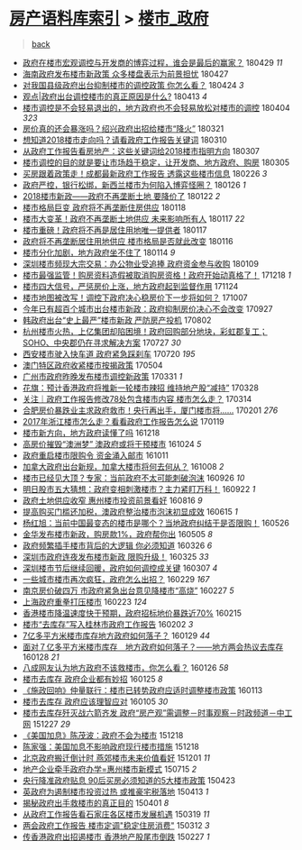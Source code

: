 [房产语料库索引](../../README.md)  > [楼市_政府](楼市_政府.md)
====
> [back](../README.md)

- [政府在楼市宏观调控与开发商的博弈过程，谁会是最后的赢家？](http://jkwz.applinzi.com/ittc/7097440066542765066.html#%E6%94%BF%E5%BA%9C%E5%9C%A8%E6%A5%BC%E5%B8%82%E5%AE%8F%E8%A7%82%E8%B0%83%E6%8E%A7%E4%B8%8E%E5%BC%80%E5%8F%91%E5%95%86%E7%9A%84%E5%8D%9A%E5%BC%88%E8%BF%87%E7%A8%8B%EF%BC%8C%E8%B0%81%E4%BC%9A%E6%98%AF%E6%9C%80%E5%90%8E%E7%9A%84%E8%B5%A2%E5%AE%B6%EF%BC%9F) 180429 *11* 
- [海南政府发布楼市新政策 众多楼盘表示为前景担忧](http://jkwz.applinzi.com/ittc/7096620210641699851.html#%E6%B5%B7%E5%8D%97%E6%94%BF%E5%BA%9C%E5%8F%91%E5%B8%83%E6%A5%BC%E5%B8%82%E6%96%B0%E6%94%BF%E7%AD%96+%E4%BC%97%E5%A4%9A%E6%A5%BC%E7%9B%98%E8%A1%A8%E7%A4%BA%E4%B8%BA%E5%89%8D%E6%99%AF%E6%8B%85%E5%BF%A7) 180427  
- [对我国县级政府出台抑制楼市的调控政策 你怎么看？](http://jkwz.applinzi.com/ittc/7095484395240817671.html#%E5%AF%B9%E6%88%91%E5%9B%BD%E5%8E%BF%E7%BA%A7%E6%94%BF%E5%BA%9C%E5%87%BA%E5%8F%B0%E6%8A%91%E5%88%B6%E6%A5%BC%E5%B8%82%E7%9A%84%E8%B0%83%E6%8E%A7%E6%94%BF%E7%AD%96+%E4%BD%A0%E6%80%8E%E4%B9%88%E7%9C%8B%EF%BC%9F) 180424 *3* 
- [观点|政府出台调控楼市的真正原因是什么?](http://jkwz.applinzi.com/ittc/7091384298504717318.html#%E8%A7%82%E7%82%B9%7C%E6%94%BF%E5%BA%9C%E5%87%BA%E5%8F%B0%E8%B0%83%E6%8E%A7%E6%A5%BC%E5%B8%82%E7%9A%84%E7%9C%9F%E6%AD%A3%E5%8E%9F%E5%9B%A0%E6%98%AF%E4%BB%80%E4%B9%88%3F) 180413 *4* 
- [楼市调控是不会轻易退出的，地方政府也不会轻易放松对楼市的调控](http://jkwz.applinzi.com/ittc/7088055836004058118.html#%E6%A5%BC%E5%B8%82%E8%B0%83%E6%8E%A7%E6%98%AF%E4%B8%8D%E4%BC%9A%E8%BD%BB%E6%98%93%E9%80%80%E5%87%BA%E7%9A%84%EF%BC%8C%E5%9C%B0%E6%96%B9%E6%94%BF%E5%BA%9C%E4%B9%9F%E4%B8%8D%E4%BC%9A%E8%BD%BB%E6%98%93%E6%94%BE%E6%9D%BE%E5%AF%B9%E6%A5%BC%E5%B8%82%E7%9A%84%E8%B0%83%E6%8E%A7) 180404 *323* 
- [房价真的还会暴涨吗？绍兴政府出招给楼市“降火”](http://jkwz.applinzi.com/ittc/7082890678596273162.html#%E6%88%BF%E4%BB%B7%E7%9C%9F%E7%9A%84%E8%BF%98%E4%BC%9A%E6%9A%B4%E6%B6%A8%E5%90%97%EF%BC%9F%E7%BB%8D%E5%85%B4%E6%94%BF%E5%BA%9C%E5%87%BA%E6%8B%9B%E7%BB%99%E6%A5%BC%E5%B8%82%E2%80%9C%E9%99%8D%E7%81%AB%E2%80%9D) 180321  
- [想知道2018楼市走向吗？请看政府工作报告关键词](http://jkwz.applinzi.com/ittc/7078750697506210826.html#%E6%83%B3%E7%9F%A5%E9%81%932018%E6%A5%BC%E5%B8%82%E8%B5%B0%E5%90%91%E5%90%97%EF%BC%9F%E8%AF%B7%E7%9C%8B%E6%94%BF%E5%BA%9C%E5%B7%A5%E4%BD%9C%E6%8A%A5%E5%91%8A%E5%85%B3%E9%94%AE%E8%AF%8D) 180310  
- [从政府工作报告看房地产：这些关键词给2018楼市指明方向](http://jkwz.applinzi.com/ittc/7077650380848890896.html#%E4%BB%8E%E6%94%BF%E5%BA%9C%E5%B7%A5%E4%BD%9C%E6%8A%A5%E5%91%8A%E7%9C%8B%E6%88%BF%E5%9C%B0%E4%BA%A7%EF%BC%9A%E8%BF%99%E4%BA%9B%E5%85%B3%E9%94%AE%E8%AF%8D%E7%BB%992018%E6%A5%BC%E5%B8%82%E6%8C%87%E6%98%8E%E6%96%B9%E5%90%91) 180307  
- [楼市调控的目的就是要让市场趋于稳定，让开发商、地方政府、购房](http://jkwz.applinzi.com/ittc/7076913664374604816.html#%E6%A5%BC%E5%B8%82%E8%B0%83%E6%8E%A7%E7%9A%84%E7%9B%AE%E7%9A%84%E5%B0%B1%E6%98%AF%E8%A6%81%E8%AE%A9%E5%B8%82%E5%9C%BA%E8%B6%8B%E4%BA%8E%E7%A8%B3%E5%AE%9A%EF%BC%8C%E8%AE%A9%E5%BC%80%E5%8F%91%E5%95%86%E3%80%81%E5%9C%B0%E6%96%B9%E6%94%BF%E5%BA%9C%E3%80%81%E8%B4%AD%E6%88%BF) 180305  
- [买房跟着政策走！成都最新政府工作报告 透露这些楼市信息](http://jkwz.applinzi.com/ittc/7074315178735043591.html#%E4%B9%B0%E6%88%BF%E8%B7%9F%E7%9D%80%E6%94%BF%E7%AD%96%E8%B5%B0%EF%BC%81%E6%88%90%E9%83%BD%E6%9C%80%E6%96%B0%E6%94%BF%E5%BA%9C%E5%B7%A5%E4%BD%9C%E6%8A%A5%E5%91%8A+%E9%80%8F%E9%9C%B2%E8%BF%99%E4%BA%9B%E6%A5%BC%E5%B8%82%E4%BF%A1%E6%81%AF) 180226 *3* 
- [政府严控，银行松绑，新西兰楼市为何陷入博弈怪圈？](http://jkwz.applinzi.com/ittc/7062831169186300939.html#%E6%94%BF%E5%BA%9C%E4%B8%A5%E6%8E%A7%EF%BC%8C%E9%93%B6%E8%A1%8C%E6%9D%BE%E7%BB%91%EF%BC%8C%E6%96%B0%E8%A5%BF%E5%85%B0%E6%A5%BC%E5%B8%82%E4%B8%BA%E4%BD%95%E9%99%B7%E5%85%A5%E5%8D%9A%E5%BC%88%E6%80%AA%E5%9C%88%EF%BC%9F) 180126 *1* 
- [2018楼市新政——政府不再垄断土地 要降价了](http://jkwz.applinzi.com/ittc/7060642037336900625.html#2018%E6%A5%BC%E5%B8%82%E6%96%B0%E6%94%BF%E2%80%94%E2%80%94%E6%94%BF%E5%BA%9C%E4%B8%8D%E5%86%8D%E5%9E%84%E6%96%AD%E5%9C%9F%E5%9C%B0+%E8%A6%81%E9%99%8D%E4%BB%B7%E4%BA%86) 180122 *2* 
- [楼市格局巨变 政府将不再垄断住房供应](http://jkwz.applinzi.com/ittc/7059918583482549255.html#%E6%A5%BC%E5%B8%82%E6%A0%BC%E5%B1%80%E5%B7%A8%E5%8F%98+%E6%94%BF%E5%BA%9C%E5%B0%86%E4%B8%8D%E5%86%8D%E5%9E%84%E6%96%AD%E4%BD%8F%E6%88%BF%E4%BE%9B%E5%BA%94) 180118  
- [楼市大变革！政府不再垄断土地供应 未来影响所有人](http://jkwz.applinzi.com/ittc/7059626182037734411.html#%E6%A5%BC%E5%B8%82%E5%A4%A7%E5%8F%98%E9%9D%A9%EF%BC%81%E6%94%BF%E5%BA%9C%E4%B8%8D%E5%86%8D%E5%9E%84%E6%96%AD%E5%9C%9F%E5%9C%B0%E4%BE%9B%E5%BA%94+%E6%9C%AA%E6%9D%A5%E5%BD%B1%E5%93%8D%E6%89%80%E6%9C%89%E4%BA%BA) 180117 *22* 
- [楼市重磅！政府将不再是居住用地唯一提供者](http://jkwz.applinzi.com/ittc/7059493025019855879.html#%E6%A5%BC%E5%B8%82%E9%87%8D%E7%A3%85%EF%BC%81%E6%94%BF%E5%BA%9C%E5%B0%86%E4%B8%8D%E5%86%8D%E6%98%AF%E5%B1%85%E4%BD%8F%E7%94%A8%E5%9C%B0%E5%94%AF%E4%B8%80%E6%8F%90%E4%BE%9B%E8%80%85) 180117  
- [政府将不再垄断居住用地供应 楼市格局是否就此改变](http://jkwz.applinzi.com/ittc/7059238653904028678.html#%E6%94%BF%E5%BA%9C%E5%B0%86%E4%B8%8D%E5%86%8D%E5%9E%84%E6%96%AD%E5%B1%85%E4%BD%8F%E7%94%A8%E5%9C%B0%E4%BE%9B%E5%BA%94+%E6%A5%BC%E5%B8%82%E6%A0%BC%E5%B1%80%E6%98%AF%E5%90%A6%E5%B0%B1%E6%AD%A4%E6%94%B9%E5%8F%98) 180116  
- [楼市分化加剧，地方政府坐不住了](http://jkwz.applinzi.com/ittc/7058577633313293329.html#%E6%A5%BC%E5%B8%82%E5%88%86%E5%8C%96%E5%8A%A0%E5%89%A7%EF%BC%8C%E5%9C%B0%E6%96%B9%E6%94%BF%E5%BA%9C%E5%9D%90%E4%B8%8D%E4%BD%8F%E4%BA%86) 180114 *9* 
- [深圳楼市频现大宗交易：办公物业受追捧 政府资金参与收购](http://jkwz.applinzi.com/ittc/7056624876503172113.html#%E6%B7%B1%E5%9C%B3%E6%A5%BC%E5%B8%82%E9%A2%91%E7%8E%B0%E5%A4%A7%E5%AE%97%E4%BA%A4%E6%98%93%EF%BC%9A%E5%8A%9E%E5%85%AC%E7%89%A9%E4%B8%9A%E5%8F%97%E8%BF%BD%E6%8D%A7+%E6%94%BF%E5%BA%9C%E8%B5%84%E9%87%91%E5%8F%82%E4%B8%8E%E6%94%B6%E8%B4%AD) 180109  
- [楼市最强监管！购房资料造假被取消购房资格！政府开始动真格了！](http://jkwz.applinzi.com/ittc/7048472009032336400.html#%E6%A5%BC%E5%B8%82%E6%9C%80%E5%BC%BA%E7%9B%91%E7%AE%A1%EF%BC%81%E8%B4%AD%E6%88%BF%E8%B5%84%E6%96%99%E9%80%A0%E5%81%87%E8%A2%AB%E5%8F%96%E6%B6%88%E8%B4%AD%E6%88%BF%E8%B5%84%E6%A0%BC%EF%BC%81%E6%94%BF%E5%BA%9C%E5%BC%80%E5%A7%8B%E5%8A%A8%E7%9C%9F%E6%A0%BC%E4%BA%86%EF%BC%81) 171218 *1* 
- [楼市四大信号，严惩房价上涨，地方政府起到监督作用](http://jkwz.applinzi.com/ittc/7039562571932238865.html#%E6%A5%BC%E5%B8%82%E5%9B%9B%E5%A4%A7%E4%BF%A1%E5%8F%B7%EF%BC%8C%E4%B8%A5%E6%83%A9%E6%88%BF%E4%BB%B7%E4%B8%8A%E6%B6%A8%EF%BC%8C%E5%9C%B0%E6%96%B9%E6%94%BF%E5%BA%9C%E8%B5%B7%E5%88%B0%E7%9B%91%E7%9D%A3%E4%BD%9C%E7%94%A8) 171124  
- [楼市地图被改写！调控下政府决心稳房价下一步将如何？](http://jkwz.applinzi.com/ittc/7021600714256811024.html#%E6%A5%BC%E5%B8%82%E5%9C%B0%E5%9B%BE%E8%A2%AB%E6%94%B9%E5%86%99%EF%BC%81%E8%B0%83%E6%8E%A7%E4%B8%8B%E6%94%BF%E5%BA%9C%E5%86%B3%E5%BF%83%E7%A8%B3%E6%88%BF%E4%BB%B7%E4%B8%8B%E4%B8%80%E6%AD%A5%E5%B0%86%E5%A6%82%E4%BD%95%EF%BC%9F) 171007  
- [今年已有超百个城市出台楼市新政：政府抑制房价决心不会改变](http://jkwz.applinzi.com/ittc/7017923640786682897.html#%E4%BB%8A%E5%B9%B4%E5%B7%B2%E6%9C%89%E8%B6%85%E7%99%BE%E4%B8%AA%E5%9F%8E%E5%B8%82%E5%87%BA%E5%8F%B0%E6%A5%BC%E5%B8%82%E6%96%B0%E6%94%BF%EF%BC%9A%E6%94%BF%E5%BA%9C%E6%8A%91%E5%88%B6%E6%88%BF%E4%BB%B7%E5%86%B3%E5%BF%83%E4%B8%8D%E4%BC%9A%E6%94%B9%E5%8F%98) 170927  
- [韩政府出台“史上最严”楼市新政 严防房产投机](http://jkwz.applinzi.com/ittc/6997243143416972305.html#%E9%9F%A9%E6%94%BF%E5%BA%9C%E5%87%BA%E5%8F%B0%E2%80%9C%E5%8F%B2%E4%B8%8A%E6%9C%80%E4%B8%A5%E2%80%9D%E6%A5%BC%E5%B8%82%E6%96%B0%E6%94%BF+%E4%B8%A5%E9%98%B2%E6%88%BF%E4%BA%A7%E6%8A%95%E6%9C%BA) 170802  
- [杭州楼市火热，上亿集团却陷困境！政府回购部分地块，彩虹郡复工；SOHO、中央郡仍在寻求解决方案](http://jkwz.applinzi.com/ittc/6994908519072269328.html#%E6%9D%AD%E5%B7%9E%E6%A5%BC%E5%B8%82%E7%81%AB%E7%83%AD%EF%BC%8C%E4%B8%8A%E4%BA%BF%E9%9B%86%E5%9B%A2%E5%8D%B4%E9%99%B7%E5%9B%B0%E5%A2%83%EF%BC%81%E6%94%BF%E5%BA%9C%E5%9B%9E%E8%B4%AD%E9%83%A8%E5%88%86%E5%9C%B0%E5%9D%97%EF%BC%8C%E5%BD%A9%E8%99%B9%E9%83%A1%E5%A4%8D%E5%B7%A5%EF%BC%9BSOHO%E3%80%81%E4%B8%AD%E5%A4%AE%E9%83%A1%E4%BB%8D%E5%9C%A8%E5%AF%BB%E6%B1%82%E8%A7%A3%E5%86%B3%E6%96%B9%E6%A1%88) 170727 *30* 
- [西安楼市驶入快车道 政府紧急踩刹车](http://jkwz.applinzi.com/ittc/6992449413258413073.html#%E8%A5%BF%E5%AE%89%E6%A5%BC%E5%B8%82%E9%A9%B6%E5%85%A5%E5%BF%AB%E8%BD%A6%E9%81%93+%E6%94%BF%E5%BA%9C%E7%B4%A7%E6%80%A5%E8%B8%A9%E5%88%B9%E8%BD%A6) 170720 *195* 
- [澳门特区政府收紧楼市按揭政策](http://jkwz.applinzi.com/ittc/6963952189549577220.html#%E6%BE%B3%E9%97%A8%E7%89%B9%E5%8C%BA%E6%94%BF%E5%BA%9C%E6%94%B6%E7%B4%A7%E6%A5%BC%E5%B8%82%E6%8C%89%E6%8F%AD%E6%94%BF%E7%AD%96) 170504  
- [广州市政府昨晚发布楼市调控新政策](http://jkwz.applinzi.com/ittc/6950983695262548996.html#%E5%B9%BF%E5%B7%9E%E5%B8%82%E6%94%BF%E5%BA%9C%E6%98%A8%E6%99%9A%E5%8F%91%E5%B8%83%E6%A5%BC%E5%B8%82%E8%B0%83%E6%8E%A7%E6%96%B0%E6%94%BF%E7%AD%96) 170331 *1* 
- [花旗：预计香港政府将推新一轮楼市辣招 维持地产股“减持”](http://jkwz.applinzi.com/ittc/6950091348844741636.html#%E8%8A%B1%E6%97%97%EF%BC%9A%E9%A2%84%E8%AE%A1%E9%A6%99%E6%B8%AF%E6%94%BF%E5%BA%9C%E5%B0%86%E6%8E%A8%E6%96%B0%E4%B8%80%E8%BD%AE%E6%A5%BC%E5%B8%82%E8%BE%A3%E6%8B%9B+%E7%BB%B4%E6%8C%81%E5%9C%B0%E4%BA%A7%E8%82%A1%E2%80%9C%E5%87%8F%E6%8C%81%E2%80%9D) 170328  
- [关注｜政府工作报告修改78处包含楼市内容 楼市怎么走？](http://jkwz.applinzi.com/ittc/6944898559886492677.html#%E5%85%B3%E6%B3%A8%EF%BD%9C%E6%94%BF%E5%BA%9C%E5%B7%A5%E4%BD%9C%E6%8A%A5%E5%91%8A%E4%BF%AE%E6%94%B978%E5%A4%84%E5%8C%85%E5%90%AB%E6%A5%BC%E5%B8%82%E5%86%85%E5%AE%B9+%E6%A5%BC%E5%B8%82%E6%80%8E%E4%B9%88%E8%B5%B0%EF%BC%9F) 170314  
- [合肥房价暴跌业主求政府救市！央行再出手，厦门楼市将……](http://jkwz.applinzi.com/ittc/6929592191289918468.html#%E5%90%88%E8%82%A5%E6%88%BF%E4%BB%B7%E6%9A%B4%E8%B7%8C%E4%B8%9A%E4%B8%BB%E6%B1%82%E6%94%BF%E5%BA%9C%E6%95%91%E5%B8%82%EF%BC%81%E5%A4%AE%E8%A1%8C%E5%86%8D%E5%87%BA%E6%89%8B%EF%BC%8C%E5%8E%A6%E9%97%A8%E6%A5%BC%E5%B8%82%E5%B0%86%E2%80%A6%E2%80%A6) 170201 *276* 
- [2017年浙江楼市怎么走？看看政府工作报告怎么说](http://jkwz.applinzi.com/ittc/6924941681781900292.html#2017%E5%B9%B4%E6%B5%99%E6%B1%9F%E6%A5%BC%E5%B8%82%E6%80%8E%E4%B9%88%E8%B5%B0%EF%BC%9F%E7%9C%8B%E7%9C%8B%E6%94%BF%E5%BA%9C%E5%B7%A5%E4%BD%9C%E6%8A%A5%E5%91%8A%E6%80%8E%E4%B9%88%E8%AF%B4) 170119  
- [楼市新方向，地方政府读懂了吗](http://jkwz.applinzi.com/ittc/6912927259827897348.html#%E6%A5%BC%E5%B8%82%E6%96%B0%E6%96%B9%E5%90%91%EF%BC%8C%E5%9C%B0%E6%96%B9%E6%94%BF%E5%BA%9C%E8%AF%BB%E6%87%82%E4%BA%86%E5%90%97) 161218  
- [高房价摧毁“澳洲梦” 澳政府或将干预楼市](http://jkwz.applinzi.com/ittc/6892565796382835716.html#%E9%AB%98%E6%88%BF%E4%BB%B7%E6%91%A7%E6%AF%81%E2%80%9C%E6%BE%B3%E6%B4%B2%E6%A2%A6%E2%80%9D+%E6%BE%B3%E6%94%BF%E5%BA%9C%E6%88%96%E5%B0%86%E5%B9%B2%E9%A2%84%E6%A5%BC%E5%B8%82) 161024 *5* 
- [政府重启楼市限购令  资金涌入邮市](http://jkwz.applinzi.com/ittc/6887699847016088580.html#%E6%94%BF%E5%BA%9C%E9%87%8D%E5%90%AF%E6%A5%BC%E5%B8%82%E9%99%90%E8%B4%AD%E4%BB%A4++%E8%B5%84%E9%87%91%E6%B6%8C%E5%85%A5%E9%82%AE%E5%B8%82) 161011  
- [加拿大政府出台新规，加拿大楼市将何去何从？](http://jkwz.applinzi.com/ittc/6886440342336832516.html#%E5%8A%A0%E6%8B%BF%E5%A4%A7%E6%94%BF%E5%BA%9C%E5%87%BA%E5%8F%B0%E6%96%B0%E8%A7%84%EF%BC%8C%E5%8A%A0%E6%8B%BF%E5%A4%A7%E6%A5%BC%E5%B8%82%E5%B0%86%E4%BD%95%E5%8E%BB%E4%BD%95%E4%BB%8E%EF%BC%9F) 161008 *2* 
- [楼市已经见大顶？专家：当前政府不太可能刺破泡沫](http://jkwz.applinzi.com/ittc/6882232631919379461.html#%E6%A5%BC%E5%B8%82%E5%B7%B2%E7%BB%8F%E8%A7%81%E5%A4%A7%E9%A1%B6%EF%BC%9F%E4%B8%93%E5%AE%B6%EF%BC%9A%E5%BD%93%E5%89%8D%E6%94%BF%E5%BA%9C%E4%B8%8D%E5%A4%AA%E5%8F%AF%E8%83%BD%E5%88%BA%E7%A0%B4%E6%B3%A1%E6%B2%AB) 160926 *10* 
- [明日股市五大猜想：政府变相刺激楼市？主力紧盯万科！](http://jkwz.applinzi.com/ittc/6880722105666110469.html#%E6%98%8E%E6%97%A5%E8%82%A1%E5%B8%82%E4%BA%94%E5%A4%A7%E7%8C%9C%E6%83%B3%EF%BC%9A%E6%94%BF%E5%BA%9C%E5%8F%98%E7%9B%B8%E5%88%BA%E6%BF%80%E6%A5%BC%E5%B8%82%EF%BC%9F%E4%B8%BB%E5%8A%9B%E7%B4%A7%E7%9B%AF%E4%B8%87%E7%A7%91%EF%BC%81) 160922 *1* 
- [政府土地供应收窄 惠州楼市投资前景看好](http://jkwz.applinzi.com/ittc/6866882063130690565.html#%E6%94%BF%E5%BA%9C%E5%9C%9F%E5%9C%B0%E4%BE%9B%E5%BA%94%E6%94%B6%E7%AA%84+%E6%83%A0%E5%B7%9E%E6%A5%BC%E5%B8%82%E6%8A%95%E8%B5%84%E5%89%8D%E6%99%AF%E7%9C%8B%E5%A5%BD) 160816 *9* 
- [提高购买门槛还加税，澳政府整治楼市泡沫初显成效](http://jkwz.applinzi.com/ittc/6843928412812739589.html#%E6%8F%90%E9%AB%98%E8%B4%AD%E4%B9%B0%E9%97%A8%E6%A7%9B%E8%BF%98%E5%8A%A0%E7%A8%8E%EF%BC%8C%E6%BE%B3%E6%94%BF%E5%BA%9C%E6%95%B4%E6%B2%BB%E6%A5%BC%E5%B8%82%E6%B3%A1%E6%B2%AB%E5%88%9D%E6%98%BE%E6%88%90%E6%95%88) 160615 *1* 
- [杨红旭：当前中国最变态的楼市是哪个？当地政府纠结于是否限购！](http://jkwz.applinzi.com/ittc/6836578925689701381.html#%E6%9D%A8%E7%BA%A2%E6%97%AD%EF%BC%9A%E5%BD%93%E5%89%8D%E4%B8%AD%E5%9B%BD%E6%9C%80%E5%8F%98%E6%80%81%E7%9A%84%E6%A5%BC%E5%B8%82%E6%98%AF%E5%93%AA%E4%B8%AA%EF%BC%9F%E5%BD%93%E5%9C%B0%E6%94%BF%E5%BA%9C%E7%BA%A0%E7%BB%93%E4%BA%8E%E6%98%AF%E5%90%A6%E9%99%90%E8%B4%AD%EF%BC%81) 160526  
- [金华发布楼市新政，购房款1%，政府帮你出](http://jkwz.applinzi.com/ittc/6828737584108684293.html#%E9%87%91%E5%8D%8E%E5%8F%91%E5%B8%83%E6%A5%BC%E5%B8%82%E6%96%B0%E6%94%BF%EF%BC%8C%E8%B4%AD%E6%88%BF%E6%AC%BE1%25%EF%BC%8C%E6%94%BF%E5%BA%9C%E5%B8%AE%E4%BD%A0%E5%87%BA) 160505 *8* 
- [政府频繁插手楼市背后的大逻辑 你必须知道](http://jkwz.applinzi.com/ittc/6813932590738179077.html#%E6%94%BF%E5%BA%9C%E9%A2%91%E7%B9%81%E6%8F%92%E6%89%8B%E6%A5%BC%E5%B8%82%E8%83%8C%E5%90%8E%E7%9A%84%E5%A4%A7%E9%80%BB%E8%BE%91+%E4%BD%A0%E5%BF%85%E9%A1%BB%E7%9F%A5%E9%81%93) 160326 *6* 
- [深圳市政府连夜发布楼市新政 限购升级！](http://jkwz.applinzi.com/ittc/6813669214330029060.html#%E6%B7%B1%E5%9C%B3%E5%B8%82%E6%94%BF%E5%BA%9C%E8%BF%9E%E5%A4%9C%E5%8F%91%E5%B8%83%E6%A5%BC%E5%B8%82%E6%96%B0%E6%94%BF+%E9%99%90%E8%B4%AD%E5%8D%87%E7%BA%A7%EF%BC%81) 160325 *33* 
- [深圳楼市节后继续回暖，政府如何调控成关键](http://jkwz.applinzi.com/ittc/6806900865491272709.html#%E6%B7%B1%E5%9C%B3%E6%A5%BC%E5%B8%82%E8%8A%82%E5%90%8E%E7%BB%A7%E7%BB%AD%E5%9B%9E%E6%9A%96%EF%BC%8C%E6%94%BF%E5%BA%9C%E5%A6%82%E4%BD%95%E8%B0%83%E6%8E%A7%E6%88%90%E5%85%B3%E9%94%AE) 160307 *4* 
- [一些城市楼市再次疯狂，政府怎么出招？](http://jkwz.applinzi.com/ittc/6804154650739606533.html#%E4%B8%80%E4%BA%9B%E5%9F%8E%E5%B8%82%E6%A5%BC%E5%B8%82%E5%86%8D%E6%AC%A1%E7%96%AF%E7%8B%82%EF%BC%8C%E6%94%BF%E5%BA%9C%E6%80%8E%E4%B9%88%E5%87%BA%E6%8B%9B%EF%BC%9F) 160229 *167* 
- [南京房价破四万 市政府紧急出台意见降楼市“高烧”](http://jkwz.applinzi.com/ittc/6803439436029232133.html#%E5%8D%97%E4%BA%AC%E6%88%BF%E4%BB%B7%E7%A0%B4%E5%9B%9B%E4%B8%87+%E5%B8%82%E6%94%BF%E5%BA%9C%E7%B4%A7%E6%80%A5%E5%87%BA%E5%8F%B0%E6%84%8F%E8%A7%81%E9%99%8D%E6%A5%BC%E5%B8%82%E2%80%9C%E9%AB%98%E7%83%A7%E2%80%9D) 160227 *5* 
- [上海政府重拳打压楼市](http://jkwz.applinzi.com/ittc/6801976723461637124.html#%E4%B8%8A%E6%B5%B7%E6%94%BF%E5%BA%9C%E9%87%8D%E6%8B%B3%E6%89%93%E5%8E%8B%E6%A5%BC%E5%B8%82) 160223 *124* 
- [香港楼市降温速度快于预期，政府招标地价暴跌近70%](http://jkwz.applinzi.com/ittc/6799096946920784900.html#%E9%A6%99%E6%B8%AF%E6%A5%BC%E5%B8%82%E9%99%8D%E6%B8%A9%E9%80%9F%E5%BA%A6%E5%BF%AB%E4%BA%8E%E9%A2%84%E6%9C%9F%EF%BC%8C%E6%94%BF%E5%BA%9C%E6%8B%9B%E6%A0%87%E5%9C%B0%E4%BB%B7%E6%9A%B4%E8%B7%8C%E8%BF%9170%25) 160215  
- [楼市“去库存”写入桂林市政府工作报告](http://jkwz.applinzi.com/ittc/6794177529468421124.html#%E6%A5%BC%E5%B8%82%E2%80%9C%E5%8E%BB%E5%BA%93%E5%AD%98%E2%80%9D%E5%86%99%E5%85%A5%E6%A1%82%E6%9E%97%E5%B8%82%E6%94%BF%E5%BA%9C%E5%B7%A5%E4%BD%9C%E6%8A%A5%E5%91%8A) 160202 *3* 
- [7亿多平方米楼市库存地方政府如何落子？](http://jkwz.applinzi.com/ittc/6792657139147473925.html#7%E4%BA%BF%E5%A4%9A%E5%B9%B3%E6%96%B9%E7%B1%B3%E6%A5%BC%E5%B8%82%E5%BA%93%E5%AD%98%E5%9C%B0%E6%96%B9%E6%94%BF%E5%BA%9C%E5%A6%82%E4%BD%95%E8%90%BD%E5%AD%90%EF%BC%9F) 160129 *44* 
- [面对７亿多平方米楼市库存　地方政府如何落子？——地方两会热议去库存](http://jkwz.applinzi.com/ittc/6792420429054608388.html#%E9%9D%A2%E5%AF%B9%EF%BC%97%E4%BA%BF%E5%A4%9A%E5%B9%B3%E6%96%B9%E7%B1%B3%E6%A5%BC%E5%B8%82%E5%BA%93%E5%AD%98%E3%80%80%E5%9C%B0%E6%96%B9%E6%94%BF%E5%BA%9C%E5%A6%82%E4%BD%95%E8%90%BD%E5%AD%90%EF%BC%9F%E2%80%94%E2%80%94%E5%9C%B0%E6%96%B9%E4%B8%A4%E4%BC%9A%E7%83%AD%E8%AE%AE%E5%8E%BB%E5%BA%93%E5%AD%98) 160128 *21* 
- [八成网友认为地方政府不该救楼市，你怎么看？](http://jkwz.applinzi.com/ittc/6791692034800878596.html#%E5%85%AB%E6%88%90%E7%BD%91%E5%8F%8B%E8%AE%A4%E4%B8%BA%E5%9C%B0%E6%96%B9%E6%94%BF%E5%BA%9C%E4%B8%8D%E8%AF%A5%E6%95%91%E6%A5%BC%E5%B8%82%EF%BC%8C%E4%BD%A0%E6%80%8E%E4%B9%88%E7%9C%8B%EF%BC%9F) 160126 *58* 
- [楼市去库存 政府企业都有妙招](http://jkwz.applinzi.com/ittc/6791108608616039429.html#%E6%A5%BC%E5%B8%82%E5%8E%BB%E5%BA%93%E5%AD%98+%E6%94%BF%E5%BA%9C%E4%BC%81%E4%B8%9A%E9%83%BD%E6%9C%89%E5%A6%99%E6%8B%9B) 160125 *8* 
- [《施政回响》仲量联行：楼市已转势政府应适时调整楼市政策](http://jkwz.applinzi.com/ittc/6786869521306616837.html#%E3%80%8A%E6%96%BD%E6%94%BF%E5%9B%9E%E5%93%8D%E3%80%8B%E4%BB%B2%E9%87%8F%E8%81%94%E8%A1%8C%EF%BC%9A%E6%A5%BC%E5%B8%82%E5%B7%B2%E8%BD%AC%E5%8A%BF%E6%94%BF%E5%BA%9C%E5%BA%94%E9%80%82%E6%97%B6%E8%B0%83%E6%95%B4%E6%A5%BC%E5%B8%82%E6%94%BF%E7%AD%96) 160113  
- [楼市去库存 政府应该理智应对](http://jkwz.applinzi.com/ittc/6783901283341829125.html#%E6%A5%BC%E5%B8%82%E5%8E%BB%E5%BA%93%E5%AD%98+%E6%94%BF%E5%BA%9C%E5%BA%94%E8%AF%A5%E7%90%86%E6%99%BA%E5%BA%94%E5%AF%B9) 160105 *30* 
- [楼市去库存歼灭战六箭齐发 政府“房产观”需调整－时事观察－时政频道－中工网](http://jkwz.applinzi.com/ittc/6780311577333072900.html#%E6%A5%BC%E5%B8%82%E5%8E%BB%E5%BA%93%E5%AD%98%E6%AD%BC%E7%81%AD%E6%88%98%E5%85%AD%E7%AE%AD%E9%BD%90%E5%8F%91+%E6%94%BF%E5%BA%9C%E2%80%9C%E6%88%BF%E4%BA%A7%E8%A7%82%E2%80%9D%E9%9C%80%E8%B0%83%E6%95%B4%EF%BC%8D%E6%97%B6%E4%BA%8B%E8%A7%82%E5%AF%9F%EF%BC%8D%E6%97%B6%E6%94%BF%E9%A2%91%E9%81%93%EF%BC%8D%E4%B8%AD%E5%B7%A5%E7%BD%91) 151227 *29* 
- [《美国加息》陈茂波：政府不会为楼市](http://jkwz.applinzi.com/ittc/6777232470470820869.html#%E3%80%8A%E7%BE%8E%E5%9B%BD%E5%8A%A0%E6%81%AF%E3%80%8B%E9%99%88%E8%8C%82%E6%B3%A2%EF%BC%9A%E6%94%BF%E5%BA%9C%E4%B8%8D%E4%BC%9A%E4%B8%BA%E6%A5%BC%E5%B8%82) 151218  
- [陈家强：美国加息不影响政府现行楼市措施](http://jkwz.applinzi.com/ittc/6777142372593042436.html#%E9%99%88%E5%AE%B6%E5%BC%BA%EF%BC%9A%E7%BE%8E%E5%9B%BD%E5%8A%A0%E6%81%AF%E4%B8%8D%E5%BD%B1%E5%93%8D%E6%94%BF%E5%BA%9C%E7%8E%B0%E8%A1%8C%E6%A5%BC%E5%B8%82%E6%8E%AA%E6%96%BD) 151218  
- [北京政府搬迁倒计时 燕郊楼市未来价值看好](http://jkwz.applinzi.com/ittc/6770776647183893508.html#%E5%8C%97%E4%BA%AC%E6%94%BF%E5%BA%9C%E6%90%AC%E8%BF%81%E5%80%92%E8%AE%A1%E6%97%B6+%E7%87%95%E9%83%8A%E6%A5%BC%E5%B8%82%E6%9C%AA%E6%9D%A5%E4%BB%B7%E5%80%BC%E7%9C%8B%E5%A5%BD) 151201 *11* 
- [地产企业牵手政府办学=惠州楼市新模式](http://jkwz.applinzi.com/ittc/547650614907261546.html#%E5%9C%B0%E4%BA%A7%E4%BC%81%E4%B8%9A%E7%89%B5%E6%89%8B%E6%94%BF%E5%BA%9C%E5%8A%9E%E5%AD%A6%3D%E6%83%A0%E5%B7%9E%E6%A5%BC%E5%B8%82%E6%96%B0%E6%A8%A1%E5%BC%8F) 150715 *2* 
- [央行降准政府贴息 90后买房必须知道的5大楼市政策](http://jkwz.applinzi.com/ittc/547650611406217315.html#%E5%A4%AE%E8%A1%8C%E9%99%8D%E5%87%86%E6%94%BF%E5%BA%9C%E8%B4%B4%E6%81%AF+90%E5%90%8E%E4%B9%B0%E6%88%BF%E5%BF%85%E9%A1%BB%E7%9F%A5%E9%81%93%E7%9A%845%E5%A4%A7%E6%A5%BC%E5%B8%82%E6%94%BF%E7%AD%96) 150423  
- [英政府为遏制楼市投资过热 或推豪宅税落地](http://jkwz.applinzi.com/ittc/547650611405490412.html#%E8%8B%B1%E6%94%BF%E5%BA%9C%E4%B8%BA%E9%81%8F%E5%88%B6%E6%A5%BC%E5%B8%82%E6%8A%95%E8%B5%84%E8%BF%87%E7%83%AD+%E6%88%96%E6%8E%A8%E8%B1%AA%E5%AE%85%E7%A8%8E%E8%90%BD%E5%9C%B0) 150413 *1* 
- [揭秘政府出手救楼市的真正目的](http://jkwz.applinzi.com/ittc/547650611399975485.html#%E6%8F%AD%E7%A7%98%E6%94%BF%E5%BA%9C%E5%87%BA%E6%89%8B%E6%95%91%E6%A5%BC%E5%B8%82%E7%9A%84%E7%9C%9F%E6%AD%A3%E7%9B%AE%E7%9A%84) 150401 *8* 
- [从政府工作报告看石家庄各区楼市发展机遇](http://jkwz.applinzi.com/ittc/547650611397161891.html#%E4%BB%8E%E6%94%BF%E5%BA%9C%E5%B7%A5%E4%BD%9C%E6%8A%A5%E5%91%8A%E7%9C%8B%E7%9F%B3%E5%AE%B6%E5%BA%84%E5%90%84%E5%8C%BA%E6%A5%BC%E5%B8%82%E5%8F%91%E5%B1%95%E6%9C%BA%E9%81%87) 150319 *11* 
- [两会政府工作报告 楼市定调&quot;稳定住房消费&quot;](http://jkwz.applinzi.com/ittc/547650611398068033.html#%E4%B8%A4%E4%BC%9A%E6%94%BF%E5%BA%9C%E5%B7%A5%E4%BD%9C%E6%8A%A5%E5%91%8A+%E6%A5%BC%E5%B8%82%E5%AE%9A%E8%B0%83%26quot%3B%E7%A8%B3%E5%AE%9A%E4%BD%8F%E6%88%BF%E6%B6%88%E8%B4%B9%26quot%3B) 150312 *3* 
- [传香港政府出招遏楼市 香港地产股尾市倒跌](http://jkwz.applinzi.com/ittc/547650611390278931.html#%E4%BC%A0%E9%A6%99%E6%B8%AF%E6%94%BF%E5%BA%9C%E5%87%BA%E6%8B%9B%E9%81%8F%E6%A5%BC%E5%B8%82+%E9%A6%99%E6%B8%AF%E5%9C%B0%E4%BA%A7%E8%82%A1%E5%B0%BE%E5%B8%82%E5%80%92%E8%B7%8C) 150227 *1* 
